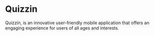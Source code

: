 # Quizzin
Quizzin, is an innovative user-friendly mobile application that offers an engaging experience for users of all ages and interests. 
